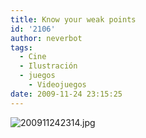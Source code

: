 ```yaml
---
title: Know your weak points
id: '2106'
author: neverbot
tags:
  - Cine
  - Ilustración
  - juegos
    - Videojuegos
date: 2009-11-24 23:15:25
---
```


![200911242314.jpg](./200911242314.jpg)